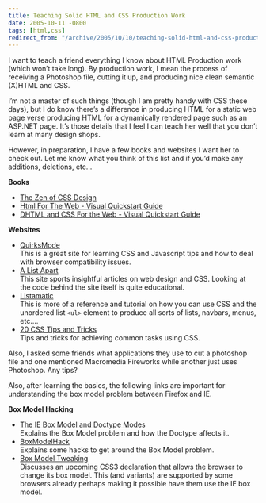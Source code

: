 ```yaml
---
title: Teaching Solid HTML and CSS Production Work
date: 2005-10-11 -0800
tags: [html,css]
redirect_from: "/archive/2005/10/10/teaching-solid-html-and-css-production-work.aspx/"
---
```


I want to teach a friend everything I know about HTML Production work
(which won’t take long). By production work, I mean the process of
receiving a Photoshop file, cutting it up, and producing nice clean
semantic (X)HTML and CSS.

I’m not a master of such things (though I am pretty handy with CSS these
days), but I do know there’s a difference in producing HTML for a static
web page verse producing HTML for a dynamically rendered page such as an
ASP.NET page. It’s those details that I feel I can teach her well that
you don’t learn at many design shops.

However, in preparation, I have a few books and websites I want her to
check out. Let me know what you think of this list and if you’d make any
additions, deletions, etc...

**Books**

-   [The Zen of CSS
    Design](http://www.amazon.com/gp/product/0321303474/103-9411210-6787060?v=glance&n=283155&s=books&v=glance)
-   [Html For The Web - Visual Quickstart
    Guide](http://www.amazon.com/gp/product/0201354934/103-9411210-6787060?v=glance&n=283155&v=glance)
-   [DHTML and CSS For the Web - Visual Quickstart
    Guide](http://www.amazon.com/gp/product/0321199588/103-9411210-6787060?v=glance&n=283155&s=books&v=glance)

**Websites**

-   [QuirksMode](http://www.quirksmode.org/)\
     This is a great site for learning CSS and Javascript tips and how
    to deal with browser compatibility issues.
-   [A List Apart](http://alistapart.com/)\
     This site sports insightful articles on web design and CSS. Looking
    at the code behind the site itself is quite educational.
-   [Listamatic](http://css.maxdesign.com.au/listamatic/)\
     This is more of a reference and tutorial on how you can use CSS and
    the unordered list `<ul>` element to produce all sorts of lists,
    navbars, menus, etc....
-   [20 CSS Tips and Tricks](http://www.petefreitag.com/item/475.cfm)\
     Tips and tricks for achieving common tasks using CSS.   

Also, I asked some friends what applications they use to cut a photoshop
file and one mentioned Macromedia Fireworks while another just uses
Photoshop. Any tips?

Also, after learning the basics, the following links are important for
understanding the box model problem between Firefox and IE.

**Box Model Hacking**

-   [The IE Box Model and Doctype
    Modes](http://css.maxdesign.com.au/listamatic/about-boxmodel.htm)\
     Explains the Box Model problem and how the Doctype affects it.
-   [BoxModelHack](http://css-discuss.incutio.com/?page=BoxModelHack)\
     Explains some hacks to get around the Box Model problem.
-   [Box Model Tweaking](http://www.quirksmode.org/css/box.html)\
     Discusses an upcoming CSS3 declaration that allows the browser to
    change its box model. This (and variants) are supported by some
    browsers already perhaps making it possible have them use the IE box
    model.


